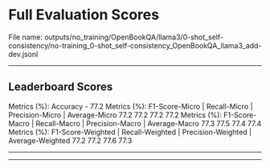 # Full Evaluation Scores

File name: outputs/no_training/OpenBookQA/llama3/0-shot_self-consistency/no-training_0-shot_self-consistency_OpenBookQA_llama3_add-dev.jsonl


---

## Leaderboard Scores

Metrics (%): Accuracy - 77.2
Metrics (%): F1-Score-Micro | Recall-Micro | Precision-Micro | Average-Micro
                77.2        77.2          77.2        77.2
Metrics (%): F1-Score-Macro | Recall-Macro | Precision-Macro | Average-Macro
                77.3        77.5          77.4        77.4
Metrics (%): F1-Score-Weighted | Recall-Weighted | Precision-Weighted | Average-Weighted
                77.2        77.2          77.6        77.3

---


---

